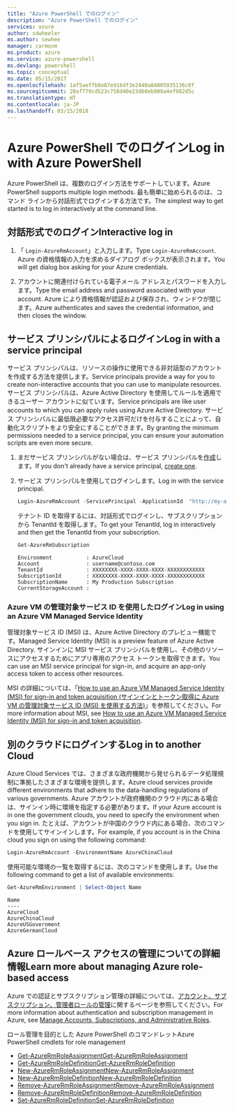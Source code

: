 ```yaml
---
title: "Azure PowerShell でのログイン"
description: "Azure PowerShell でのログイン"
services: azure
author: sdwheeler
ms.author: sewhee
manager: carmonm
ms.product: azure
ms.service: azure-powershell
ms.devlang: powershell
ms.topic: conceptual
ms.date: 05/15/2017
ms.openlocfilehash: 1af5aeffb8e87e916df3e2440a84805935136c0f
ms.sourcegitcommit: 20af779cd523c758d40e23d60eb989a4ef982d5c
ms.translationtype: HT
ms.contentlocale: ja-JP
ms.lasthandoff: 03/15/2018
---
```

# <a name="log-in-with-azure-powershell"></a><span data-ttu-id="84197-103">Azure PowerShell でのログイン</span><span class="sxs-lookup"><span data-stu-id="84197-103">Log in with Azure PowerShell</span></span>

<span data-ttu-id="84197-104">Azure PowerShell は、複数のログイン方法をサポートしています。</span><span class="sxs-lookup"><span data-stu-id="84197-104">Azure PowerShell supports multiple login methods.</span></span> <span data-ttu-id="84197-105">最も簡単に始められるのは、コマンド ラインから対話形式でログインする方法です。</span><span class="sxs-lookup"><span data-stu-id="84197-105">The simplest way to get started is to log in interactively at the command line.</span></span>

## <a name="interactive-log-in"></a><span data-ttu-id="84197-106">対話形式でのログイン</span><span class="sxs-lookup"><span data-stu-id="84197-106">Interactive log in</span></span>

1. <span data-ttu-id="84197-107">「 `Login-AzureRmAccount`」と入力します。</span><span class="sxs-lookup"><span data-stu-id="84197-107">Type `Login-AzureRmAccount`.</span></span> <span data-ttu-id="84197-108">Azure の資格情報の入力を求めるダイアログ ボックスが表示されます。</span><span class="sxs-lookup"><span data-stu-id="84197-108">You will get dialog box asking for your Azure credentials.</span></span>

2. <span data-ttu-id="84197-109">アカウントに関連付けられている電子メール アドレスとパスワードを入力します。</span><span class="sxs-lookup"><span data-stu-id="84197-109">Type the email address and password associated with your account.</span></span> <span data-ttu-id="84197-110">Azure により資格情報が認証および保存され、ウィンドウが閉じます。</span><span class="sxs-lookup"><span data-stu-id="84197-110">Azure authenticates and saves the credential information, and then closes the window.</span></span>

## <a name="log-in-with-a-service-principal"></a><span data-ttu-id="84197-111">サービス プリンシパルによるログイン</span><span class="sxs-lookup"><span data-stu-id="84197-111">Log in with a service principal</span></span>

<span data-ttu-id="84197-112">サービス プリンシパルは、リソースの操作に使用できる非対話型のアカウントを作成する方法を提供します。</span><span class="sxs-lookup"><span data-stu-id="84197-112">Service principals provide a way for you to create non-interactive accounts that you can use to manipulate resources.</span></span> <span data-ttu-id="84197-113">サービス プリンシパルは、Azure Active Directory を使用してルールを適用できるユーザー アカウントに似ています。</span><span class="sxs-lookup"><span data-stu-id="84197-113">Service principals are like user accounts to which you can apply rules using Azure Active Directory.</span></span> <span data-ttu-id="84197-114">サービス プリンシパルに最低限必要なアクセス許可だけを付与することによって、自動化スクリプトをより安全にすることができます。</span><span class="sxs-lookup"><span data-stu-id="84197-114">By granting the minimum permissions needed to a service principal, you can ensure your automation scripts are even more secure.</span></span>

1. <span data-ttu-id="84197-115">まだサービス プリンシパルがない場合は、サービス プリンシパルを[作成](create-azure-service-principal-azureps.md)します。</span><span class="sxs-lookup"><span data-stu-id="84197-115">If you don't already have a service principal, [create one](create-azure-service-principal-azureps.md).</span></span>

2. <span data-ttu-id="84197-116">サービス プリンシパルを使用してログインします。</span><span class="sxs-lookup"><span data-stu-id="84197-116">Log in with the service principal.</span></span>

    ```powershell
    Login-AzureRmAccount -ServicePrincipal -ApplicationId  "http://my-app" -Credential $pscredential -TenantId $tenantid
    ```

    <span data-ttu-id="84197-117">テナント ID を取得するには、対話形式でログインし、サブスクリプションから TenantId を取得します。</span><span class="sxs-lookup"><span data-stu-id="84197-117">To get your TenantId, log in interactively and then get the TenantId from your subscription.</span></span>

    ```powershell
    Get-AzureRmSubscription
    ```

    ```
    Environment           : AzureCloud
    Account               : username@contoso.com
    TenantId              : XXXXXXXX-XXXX-XXXX-XXXX-XXXXXXXXXXXX
    SubscriptionId        : XXXXXXXX-XXXX-XXXX-XXXX-XXXXXXXXXXXX
    SubscriptionName      : My Production Subscription
    CurrentStorageAccount :
    ```

### <a name="log-in-using-an-azure-vm-managed-service-identity"></a><span data-ttu-id="84197-118">Azure VM の管理対象サービス ID を使用したログイン</span><span class="sxs-lookup"><span data-stu-id="84197-118">Log in using an Azure VM Managed Service Identity</span></span>

<span data-ttu-id="84197-119">管理対象サービス ID (MSI) は、Azure Active Directory のプレビュー機能です。</span><span class="sxs-lookup"><span data-stu-id="84197-119">Managed Service Identity (MSI) is a preview feature of Azure Active Directory.</span></span> <span data-ttu-id="84197-120">サインインに MSI サービス プリンシパルを使用し、その他のリソースにアクセスするためにアプリ専用のアクセス トークンを取得できます。</span><span class="sxs-lookup"><span data-stu-id="84197-120">You can use an MSI service principal for sign-in, and acquire an app-only access token to access other resources.</span></span>

<span data-ttu-id="84197-121">MSI の詳細については、「[How to use an Azure VM Managed Service Identity (MSI) for sign-in and token acquisition (サインインとトークン取得に Azure VM の管理対象サービス ID (MSI) を使用する方法)](/azure/active-directory/msi-how-to-get-access-token-using-msi)」を参照してください。</span><span class="sxs-lookup"><span data-stu-id="84197-121">For more information about MSI, see [How to use an Azure VM Managed Service Identity (MSI) for sign-in and token acquisition](/azure/active-directory/msi-how-to-get-access-token-using-msi).</span></span>

## <a name="log-in-to-another-cloud"></a><span data-ttu-id="84197-122">別のクラウドにログインする</span><span class="sxs-lookup"><span data-stu-id="84197-122">Log in to another Cloud</span></span>

<span data-ttu-id="84197-123">Azure Cloud Services では、さまざまな政府機関から発せられるデータ処理規制に準拠したさまざまな環境を提供します。</span><span class="sxs-lookup"><span data-stu-id="84197-123">Azure cloud services provide different environments that adhere to the data-handling regulations of various governments.</span></span> <span data-ttu-id="84197-124">Azure アカウントが政府機関のクラウド内にある場合は、サインイン時に環境を指定する必要があります。</span><span class="sxs-lookup"><span data-stu-id="84197-124">If your Azure account is in one the government clouds, you need to specify the environment when you sign in.</span></span> <span data-ttu-id="84197-125">たとえば、アカウントが中国のクラウド内にある場合、次のコマンドを使用してサインインします。</span><span class="sxs-lookup"><span data-stu-id="84197-125">For example, if you account is in the China cloud you sign on using the following command:</span></span>

```powershell
Login-AzureRmAccount -EnvironmentName AzureChinaCloud
```

<span data-ttu-id="84197-126">使用可能な環境の一覧を取得するには、次のコマンドを使用します。</span><span class="sxs-lookup"><span data-stu-id="84197-126">Use the following command to get a list of available environments:</span></span>

```powershell
Get-AzureRmEnvironment | Select-Object Name
```

```
Name
----
AzureCloud
AzureChinaCloud
AzureUSGovernment
AzureGermanCloud
```

## <a name="learn-more-about-managing-azure-role-based-access"></a><span data-ttu-id="84197-127">Azure ロールベース アクセスの管理についての詳細情報</span><span class="sxs-lookup"><span data-stu-id="84197-127">Learn more about managing Azure role-based access</span></span>

<span data-ttu-id="84197-128">Azure での認証とサブスクリプション管理の詳細については、[アカウント、サブスクリプション、管理者ロールの管理](/azure/active-directory/role-based-access-control-configure)に関するページを参照してください。</span><span class="sxs-lookup"><span data-stu-id="84197-128">For more information about authentication and subscription management in Azure, see [Manage Accounts, Subscriptions, and Administrative Roles](/azure/active-directory/role-based-access-control-configure).</span></span>

<span data-ttu-id="84197-129">ロール管理を目的とした Azure PowerShell のコマンドレット</span><span class="sxs-lookup"><span data-stu-id="84197-129">Azure PowerShell cmdlets for role management</span></span>

* [<span data-ttu-id="84197-130">Get-AzureRmRoleAssignment</span><span class="sxs-lookup"><span data-stu-id="84197-130">Get-AzureRmRoleAssignment</span></span>](/powershell/module/AzureRM.Resources/Get-AzureRmRoleAssignment)
* [<span data-ttu-id="84197-131">Get-AzureRmRoleDefinition</span><span class="sxs-lookup"><span data-stu-id="84197-131">Get-AzureRmRoleDefinition</span></span>](/powershell/module/AzureRM.Resources/Get-AzureRmRoleDefinition)
* [<span data-ttu-id="84197-132">New-AzureRmRoleAssignment</span><span class="sxs-lookup"><span data-stu-id="84197-132">New-AzureRmRoleAssignment</span></span>](/powershell/module/AzureRM.Resources/New-AzureRmRoleAssignment)
* [<span data-ttu-id="84197-133">New-AzureRmRoleDefinition</span><span class="sxs-lookup"><span data-stu-id="84197-133">New-AzureRmRoleDefinition</span></span>](/powershell/module/AzureRM.Resources/New-AzureRmRoleDefinition)
* [<span data-ttu-id="84197-134">Remove-AzureRmRoleAssignment</span><span class="sxs-lookup"><span data-stu-id="84197-134">Remove-AzureRmRoleAssignment</span></span>](/powershell/module/AzureRM.Resources/Remove-AzureRmRoleAssignment)
* [<span data-ttu-id="84197-135">Remove-AzureRmRoleDefinition</span><span class="sxs-lookup"><span data-stu-id="84197-135">Remove-AzureRmRoleDefinition</span></span>](/powershell/module/AzureRM.Resources/Remove-AzureRmRoleDefinition)
* [<span data-ttu-id="84197-136">Set-AzureRmRoleDefinition</span><span class="sxs-lookup"><span data-stu-id="84197-136">Set-AzureRmRoleDefinition</span></span>](/powershell/moduel/AzureRM.Resources/Set-AzureRmRoleDefinition)
